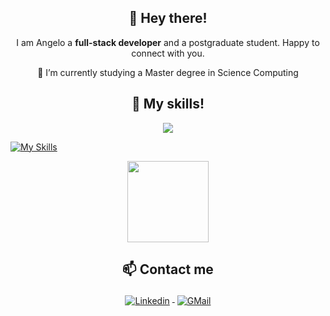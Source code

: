 <h2 align="center">👋 Hey there!</h2>

<p align="center">  
I am Angelo a <strong>full-stack developer</strong> and a postgraduate student. Happy to connect with you.
</p>

<div align="center">
 🌱 I’m currently studying a Master degree in Science Computing
</div>

   
<h2 align="center">🔭 My skills!</h2>

<p align="center">
  <a href="https://skillicons.dev">
    <img src="https://skillicons.dev/icons?i=js,html,css,emotion,styledcomponents,figma,heroku,mysql,postgres,react,vite,ruby,rails,py,vscode,git,github,blender,unity,godot&perline=101" />
  </a>
</p>
 
[![My Skills](https://skillicons.dev/icons?i)](https://skillicons.dev)
</div>   
<p align="center">
   <img height="130em" src="https://github-readme-streak-stats.herokuapp.com/?user=angelinis&theme=dark&hide_border=false"/>
</p> 

<h2 align="center">📫 Contact me</h2>

<p align="center">
<a href="https://www.linkedin.com/in/angelo-coronado-m/" target="_blank">
<img src="https://raw.githubusercontent.com/klaasnicolaas/ColoredBadges/master/svg/social/linkedin.svg" alt="Linkedin" style="vertical-align:top; margin:4px">
</a>  
<a href="mailto:angmogollon@gmail.com" target="_blank">
<img src="https://raw.githubusercontent.com/klaasnicolaas/ColoredBadges/prod/svg/social/gmail.svg" alt="GMail" style="vertical-align:top; margin:4px">
</a>
</p>

<!--
**Angelinis/angelinis** is a ✨ _special_ ✨ repository because its `README.md` (this file) appears on your GitHub profile.

Here are some ideas to get you started:

- 🔭 I’m currently working on ...
- 🌱 I’m currently learning ...
- 👯 I’m looking to collaborate on ...
- 🤔 I’m looking for help with ...
- 💬 Ask me about ...
- 📫 How to reach me: ...
- 😄 Pronouns: ...
- ⚡ Fun fact: ...
-->
